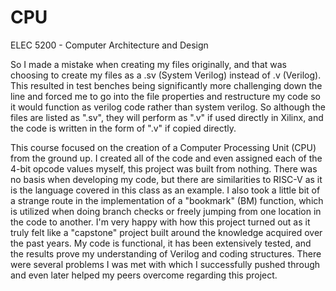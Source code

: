 # CPU
ELEC 5200 - Computer Architecture and Design

So I made a mistake when creating my files originally, and that was choosing to create my files as a .sv (System Verilog) instead of .v (Verilog). This resulted in test benches being significantly more challenging down the line and forced me to go into the file properties and restructure my code so it would function as verilog code rather than system verilog. So although the files are listed as ".sv", they will perform as ".v" if used directly in Xilinx, and the code is written in the form of ".v" if copied directly.

This course focused on the creation of a Computer Processing Unit (CPU) from the ground up. I created all of the code and even assigned each of the 4-bit opcode values myself, this project was built from nothing. There was no basis when developing my code, but there are similarities to RISC-V as it is the language covered in this class as an example. I also took a little bit of a strange route in the implementation of a "bookmark" (BM) function, which is utilized when doing branch checks or freely jumping from one location in the code to another. I'm very happy with how this project turned out as it truly felt like a "capstone" project built around the knowledge acquired over the past years. My code is functional, it has been extensively tested, and the results prove my understanding of Verilog and coding structures. There were several problems I was met with which I successfully pushed through and even later helped my peers overcome regarding this project.
